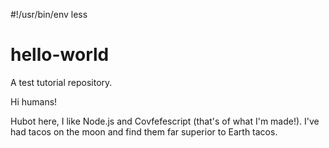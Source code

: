 #!/usr/bin/env less
# hello-world

A test tutorial repository.

Hi humans!

Hubot here, I like Node.js and Covfefescript (that's of what I'm made!).
I've had tacos on the moon and find them far superior to Earth tacos.
